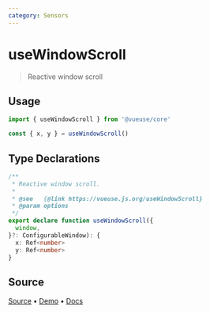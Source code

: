 ```yaml
---
category: Sensors
---
```



# useWindowScroll

> Reactive window scroll

## Usage

```js
import { useWindowScroll } from '@vueuse/core'

const { x, y } = useWindowScroll()
```


<!--FOOTER_STARTS-->
## Type Declarations

```typescript
/**
 * Reactive window scroll.
 *
 * @see   {@link https://vueuse.js.org/useWindowScroll}
 * @param options
 */
export declare function useWindowScroll({
  window,
}?: ConfigurableWindow): {
  x: Ref<number>
  y: Ref<number>
}
```

## Source

[Source](https://github.com/antfu/vueuse/blob/master/packages/core/useWindowScroll/index.ts) • [Demo](https://github.com/antfu/vueuse/blob/master/packages/core/useWindowScroll/demo.vue) • [Docs](https://github.com/antfu/vueuse/blob/master/packages/core/useWindowScroll/index.md)


<!--FOOTER_ENDS-->
